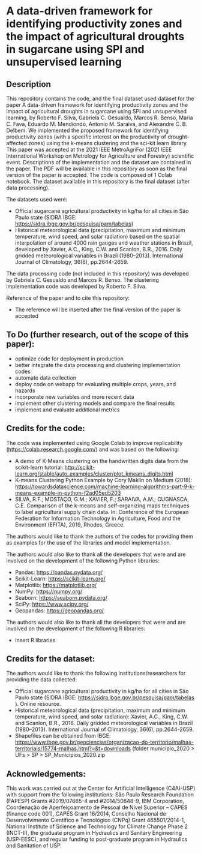 
# A data-driven framework for identifying productivity zones and the impact of agricultural droughts in sugarcane using SPI and unsupervised learning
## Description
This repository contains the code, and the final dataset used dataset for the paper A data-driven framework for identifying productivity zones and the impact of agricultural droughts in sugarcane using SPI and unsupervised learning, by Roberto F. Silva, Gabriela C. Gesualdo, Marcos R. Benso, Maria C. Fava, Eduardo M. Mendiondo, Antonio M. Saraiva, and Alexandre C. B. Delbem. We implemented the proposed framework for identifying productivity zones (with a specific interest on the productivity of drought-affected zones) using the k-means clustering and the sci-kit learn library. This paper was accepted at the 2021 IEEE MetroAgriFor (2021 IEEE International Workshop on Metrology for Agriculture and Forestry) scientific event. Descriptions of the implementation and the dataset are contained in the paper. The PDF will be available in this repository as soon as the final version of the paper is accepted. The code is composed of 1 Colab notebook. The dataset available in this repository is the final dataset (after data processing).

The datasets used were:
- Official sugarcane agricultural productivity in kg/ha for all cities in São Paulo state (SIDRA IBGE: https://sidra.ibge.gov.br/pesquisa/pam/tabelas)
- Historical meteorological data (precipitation, maximum and minimum temperature, wind speed, and solar radiation) based on the spatial interpolation of around 4000 rain gauges and weather stations in Brazil, developed by Xavier, A.C., King, C.W. and Scanlon, B.R., 2016. Daily gridded meteorological variables in Brazil (1980–2013). International Journal of Climatology, 36(6), pp.2644-2659.

The data processing code (not included in this repository) was developed by Gabriela C. Gesualdo and Marcos R. Benso. The clustering implementation code was developed by Roberto F. Silva.

Reference of the paper and to cite this repository: 
- The reference will be inserted after the final version of the paper is accepted

## To Do (further research, out of the scope of this paper):
- optimize code for deployment in production
- better integrate the data processing and clustering implementation codes
- automate data collection
- deploy code on webapp for evaluating multiple crops, years, and hazards
- incorporate new variables and more recent data
- implement other clustering models and compare the final results
- implement and evaluate additional metrics

## Credits for the code:
The code was implemented using Google Colab to improve replicability (https://colab.research.google.com/) and was based on the following:
- A demo of K-Means clustering on the handwritten digits data from the scikit-learn tutorial: http://scikit-learn.org/stable/auto_examples/cluster/plot_kmeans_digits.html
- K-means Clustering Python Example by Cory Maklin on Medium (2018): https://towardsdatascience.com/machine-learning-algorithms-part-9-k-means-example-in-python-f2ad05ed5203
- SILVA, R.F.; MOSTAÇO, G.M.; XAVIER, F.; SARAIVA, A.M.; CUGNASCA, C.E. Comparison of the k-means and self-organizing maps techniques to label agricultural supply chain data. In: Conference of the European Federation for Information Technology in Agriculture, Food and the Environment (EFITA), 2019, Rhodes, Greece.

The authors would like to thank the authors of the codes for providing them as examples for the use of the libraries and model implementation. 

The authors would also like to thank all the developers that were and are involved on the development of the following Python libraries: 
- Pandas: https://pandas.pydata.org/
- Scikit-Learn: https://scikit-learn.org/
- Matplotlib: https://matplotlib.org/
- NumPy: https://numpy.org/
- Seaborn: https://seaborn.pydata.org/
- SciPy: https://www.scipy.org/
- Geopandas: https://geopandas.org/

The authors would also like to thank all the developers that were and are involved on the development of the following R libraries: 
- insert R libraries

## Credits for the dataset:
The authors would like to thank the following institutions/researchers for providing the data collected:
- Official sugarcane agricultural productivity in kg/ha for all cities in São Paulo state (SIDRA IBGE: https://sidra.ibge.gov.br/pesquisa/pam/tabelas ). Online resource.
- Historical meteorological data (precipitation, maximum and minimum temperature, wind speed, and solar radiation): Xavier, A.C., King, C.W. and Scanlon, B.R., 2016. Daily gridded meteorological variables in Brazil (1980–2013). International Journal of Climatology, 36(6), pp.2644-2659.
- Shapefiles can be obtained from IBGE: https://www.ibge.gov.br/geociencias/organizacao-do-territorio/malhas-territoriais/15774-malhas.html?=&t=downloads (folder municipio_2020 > UFs > SP > SP_Municipios_2020.zip

## Acknowledgements:
This work was carried out at the Center for Artificial Intelligence (C4AI-USP) with support from the following institutions: São Paulo Research Foundation (FAPESP) Grants \#2019/07665-4 and \#2014/50848-9, IBM Corporation, Coordenação de Aperfeiçoamento de Pessoal de Nível Superior – CAPES (finance code 001), CAPES Grant 16/2014, Conselho Nacional de Desenvolvimento Científico e Tecnológico (CNPq) Grant 465501/2014-1, National Institute of Science and Technology for Climate Change Phase 2 (INCT-II), the graduate program in Hydraulics and Sanitary Engineering (USP-EESC), and regular funding to post-graduate program in Hydraulics and Sanitation of USP.
